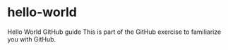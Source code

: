 # hello-world
Hello World GitHub guide
This is part of the GitHub exercise to familiarize you with GitHub.
